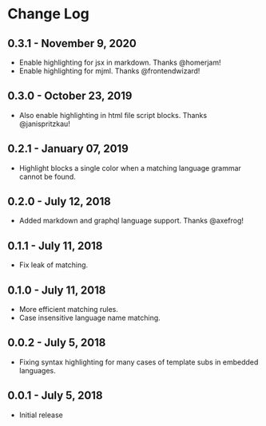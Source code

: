 # Change Log

## 0.3.1 - November 9, 2020
- Enable highlighting for jsx in markdown. Thanks @homerjam!
- Enable highlighting for mjml. Thanks @frontendwizard!

## 0.3.0 - October 23, 2019
- Also enable highlighting in html file script blocks. Thanks @janispritzkau!

## 0.2.1 - January 07, 2019
- Highlight blocks a single color when a matching language grammar cannot be found.

## 0.2.0 - July 12, 2018
- Added markdown and graphql language support. Thanks @axefrog!

## 0.1.1 - July 11, 2018
- Fix leak of matching.

## 0.1.0 - July 11, 2018
- More efficient matching rules.
- Case insensitive language name matching.

## 0.0.2 - July 5, 2018
- Fixing syntax highlighting for many cases of template subs in embedded languages.

## 0.0.1 - July 5, 2018
- Initial release